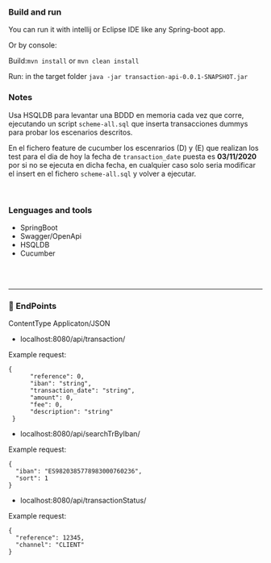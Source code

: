 ### Build and run

 You can run it with intellij or Eclipse IDE like any Spring-boot app.

Or by console: 

 Build:`mvn install` or `mvn clean install`
  
 Run: in the target folder `java -jar transaction-api-0.0.1-SNAPSHOT.jar`

### Notes

Usa HSQLDB para levantar una BDDD en memoria cada vez que corre, ejecutando un script `scheme-all.sql` que inserta transacciones dummys para probar los escenarios descritos.

En el fichero feature de cucumber los escenrarios (D) y (E) que realizan los test para el dia de hoy la fecha de `transaction_date` puesta es **03/11/2020** por si no se ejecuta en dicha fecha, en cualquier caso solo seria modificar el insert en el fichero `scheme-all.sql` y volver a ejecutar.


<br />

### Lenguages and  tools

- SpringBoot 
- Swagger/OpenApi 
- HSQLDB
- Cucumber

<br />
<br />

---

### 📕 EndPoints 

ContentType Applicaton/JSON

- localhost:8080/api/transaction/

Example request:
```
{
      "reference": 0,
      "iban": "string",
      "transaction_date": "string",
      "amount": 0,
      "fee": 0,
      "description": "string"
 }
 ```
- localhost:8080/api/searchTrByIban/

Example request:
```
{
  "iban": "ES9820385778983000760236",
  "sort": 1
}
```
- localhost:8080/api/transactionStatus/

Example request:
```
{
  "reference": 12345,
  "channel": "CLIENT"
}
```
